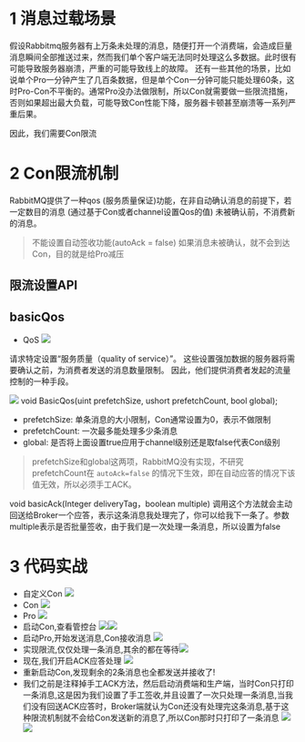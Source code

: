 # 1 消息过载场景
假设Rabbitmq服务器有上万条未处理的消息，随便打开一个消费端，会造成巨量消息瞬间全部推送过来，然而我们单个客户端无法同时处理这么多数据。此时很有可能导致服务器崩溃，严重的可能导致线上的故障。
还有一些其他的场景，比如说单个Pro一分钟产生了几百条数据，但是单个Con一分钟可能只能处理60条，这时Pro-Con不平衡的。通常Pro没办法做限制，所以Con就需要做一些限流措施，否则如果超出最大负载，可能导致Con性能下降，服务器卡顿甚至崩溃等一系列严重后果。

因此，我们需要Con限流
# 2 Con限流机制
RabbitMQ提供了一种qos (服务质量保证)功能，在非自动确认消息的前提下，若一定数目的消息 (通过基于Con或者channel设置Qos的值) 未被确认前，不消费新的消息。

> 不能设置自动签收功能(autoAck = false)
> 如果消息未被确认，就不会到达Con，目的就是给Pro减压

## 限流设置API 
## basicQos
- QoS
![](https://img-blog.csdnimg.cn/2020111416443320.png?x-oss-process=image/watermark,type_ZmFuZ3poZW5naGVpdGk,shadow_10,text_SmF2YUVkZ2U=,size_1,color_FFFFFF,t_70#pic_center)

请求特定设置“服务质量（quality of service）”。 这些设置强加数据的服务器将需要确认之前，为消费者发送的消息数量限制。 因此，他们提供消费者发起的流量控制的一种手段。


![](https://img-blog.csdnimg.cn/20201114163559162.png?x-oss-process=image/watermark,type_ZmFuZ3poZW5naGVpdGk,shadow_10,text_SmF2YUVkZ2U=,size_1,color_FFFFFF,t_70#pic_center)
void BasicQos(uint prefetchSize, ushort prefetchCount, bool global);
- prefetchSize: 单条消息的大小限制，Con通常设置为0，表示不做限制
- prefetchCount: 一次最多能处理多少条消息
- global: 是否将上面设置true应用于channel级别还是取false代表Con级别

> prefetchSize和global这两项，RabbitMQ没有实现，不研究
> prefetchCount在 `autoAck=false` 的情况下生效，即在自动应答的情况下该值无效，所以必须手工ACK。

void basicAck(Integer deliveryTag，boolean multiple)
调用这个方法就会主动回送给Broker一个应答，表示这条消息我处理完了，你可以给我下一条了。参数multiple表示是否批量签收，由于我们是一次处理一条消息，所以设置为false


#  3 代码实战
- 自定义Con
![](https://img-blog.csdnimg.cn/201906301734580.png?x-oss-process=image/watermark,type_ZmFuZ3poZW5naGVpdGk,shadow_10,text_SmF2YUVkZ2U=,size_16,color_FFFFFF,t_70)
- Con
![](https://img-blog.csdnimg.cn/20190630173039409.png?x-oss-process=image/watermark,type_ZmFuZ3poZW5naGVpdGk,shadow_10,text_SmF2YUVkZ2U=,size_16,color_FFFFFF,t_70)
- Pro
![](https://img-blog.csdnimg.cn/20190630173213500.png?x-oss-process=image/watermark,type_ZmFuZ3poZW5naGVpdGk,shadow_10,text_SmF2YUVkZ2U=,size_16,color_FFFFFF,t_70)
- 启动Con,查看管控台
![](https://img-blog.csdnimg.cn/20190630173605441.png?x-oss-process=image/watermark,type_ZmFuZ3poZW5naGVpdGk,shadow_10,text_SmF2YUVkZ2U=,size_16,color_FFFFFF,t_70)![](https://img-blog.csdnimg.cn/20190630174106823.png?x-oss-process=image/watermark,type_ZmFuZ3poZW5naGVpdGk,shadow_10,text_SmF2YUVkZ2U=,size_16,color_FFFFFF,t_70)
- 启动Pro,开始发送消息,Con接收消息
![](https://img-blog.csdnimg.cn/20190630174244847.png?x-oss-process=image/watermark,type_ZmFuZ3poZW5naGVpdGk,shadow_10,text_SmF2YUVkZ2U=,size_16,color_FFFFFF,t_70)
- 实现限流,仅仅处理一条消息,其余的都在等待![](https://img-blog.csdnimg.cn/20190630174441686.png?x-oss-process=image/watermark,type_ZmFuZ3poZW5naGVpdGk,shadow_10,text_SmF2YUVkZ2U=,size_16,color_FFFFFF,t_70)
- 现在,我们开启ACK应答处理
![](https://img-blog.csdnimg.cn/20190630174837306.png?x-oss-process=image/watermark,type_ZmFuZ3poZW5naGVpdGk,shadow_10,text_SmF2YUVkZ2U=,size_16,color_FFFFFF,t_70)
- 重新启动Con,发现剩余的2条消息也全都发送并接收了!
- 我们之前是注释掉手工ACK方法，然后启动消费端和生产端，当时Con只打印一条消息,这是因为我们设置了手工签收,并且设置了一次只处理一条消息,当我们没有回送ACK应答时，Broker端就认为Con还没有处理完这条消息,基于这种限流机制就不会给Con发送新的消息了,所以Con那时只打印了一条消息
![](https://img-blog.csdnimg.cn/20190630175019653.png?x-oss-process=image/watermark,type_ZmFuZ3poZW5naGVpdGk,shadow_10,text_SmF2YUVkZ2U=,size_16,color_FFFFFF,t_70)
![](https://img-blog.csdnimg.cn/20190630174947771.png?x-oss-process=image/watermark,type_ZmFuZ3poZW5naGVpdGk,shadow_10,text_SmF2YUVkZ2U=,size_16,color_FFFFFF,t_70)